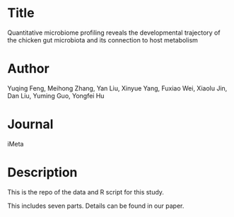# Title
Quantitative microbiome profiling reveals the developmental trajectory of the chicken gut microbiota and its connection to host metabolism

# Author
Yuqing Feng, Meihong Zhang, Yan Liu, Xinyue Yang, Fuxiao Wei, Xiaolu Jin, Dan Liu, Yuming Guo, Yongfei Hu

# Journal
iMeta


# Description
This is the repo of the data and R script for this study.

This includes seven parts. Details can be found in our paper.
